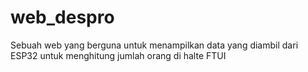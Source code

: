# web_despro
Sebuah web yang berguna untuk menampilkan data yang diambil dari ESP32 untuk menghitung jumlah orang di halte FTUI
